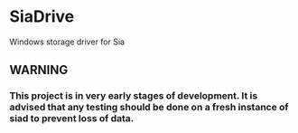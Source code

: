 # SiaDrive
Windows storage driver for Sia

## WARNING
### **This project is in very early stages of development. It is advised that any testing should be done on a fresh instance of siad to prevent loss of data.**
